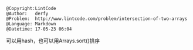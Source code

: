 ```
@Copyright:LintCode
@Author:   derfy
@Problem:  http://www.lintcode.com/problem/intersection-of-two-arrays
@Language: Markdown
@Datetime: 17-05-23 06:04
```

可以用hash，也可以用Arrays.sort()排序
